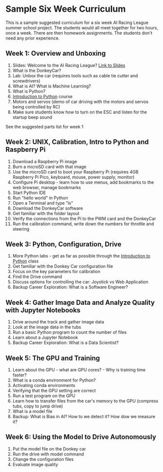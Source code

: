 # Sample Six Week Curriculum

This is a sample suggested curriculum for a six week AI Racing League summer school project.  The students would all meet together for two hours, once a week.  There are then homework assignments. The students don't need any prior experience.

## Week 1: Overview and Unboxing

1. Slides: Welcome to the AI Racing League? [Link to Slides](sides/Welcome-to-the-ARL.pptx)
2. What is the DonkeyCar?
3. Lab: Unbox the car (requires tools such as cable tie cutter and screwdrivers)
4. What is AI? What is Machine Learning?
5. What is Python?
6. [Introduction to Python](https://www.coderdojotc.org/python/trinket/00-introduction/) course
7. Motors and servos (demo of car driving with the motors and servos being controlled by RC)
8. Make sure students know how to turn on the ESC and listen for the startup beep sound

See the suggested parts list for week 1

## Week 2: UNIX, Calibration, Intro to Python and Raspberry Pi

1. Download a Raspberry Pi image
2. Burn a microSD card with that image
3. Use the microSD card to boot your Raspberry Pi (requires 4GB Raspberry Pi Pico, keyboard, mouse, power supply, monitor)
4. Configure Pi desktop - learn how to use menus, add bookmarks to the web browser, manage bookmarks
5. Start Python IDE
6. Run "hello world" in Python
7. Open a Terminal and type "ls"
8. Download the DonkeyCar software
8. Get familiar with the folder layout
9. Verify the connections from the Pi to the PWM card and the DonkeyCar
9. Run the calibration command, write down the numbers for throttle and steering

## Week 3: Python, Configuration, Drive

1. More Python labs - get as far as possible through the [Introduction to Python](https://www.coderdojotc.org/python/trinket/00-introduction/) class
2. Get familiar with the Donkey Car configuration file
3. Focus on the key parameters for calibration
4. Find the Drive command
5. Discuss options for controlling the car: Joystick vs Web Application
6. Backup Career Exploration: What is a Software Engineer?

## Week 4: Gather Image Data and Analyze Quality with Jupyter Notebooks

1. Drive around the track and gather image data
2. Look at the image data in the tubs
3. Run a basic Python program to count the number of files
4. Learn about a Jupyter Notebook
5. Backup Career Exploration: What is a Data Scientist?

## Week 5: The GPU and Training

1. Learn about the GPU - what are GPU cores? - Why is training time faster?
2. What is a conda environment for Python?
3. Activating conda environments
4. Verifying that the GPU setting are correct
5. Run a test program on the GPU
6. Learn how to transfer files from the car's memory to the GPU (compress tubs, copy to jump drive)
7. What is a model file
8. Backup: What is Bias in AI?  How to we detect it?  How dow we measure it?

## Week 6: Using the Model to Drive Autonomously

1. Put the model file on the Donkey car
2. Run the drive with model command
3. Change the configuration files
4. Evaluate image quality